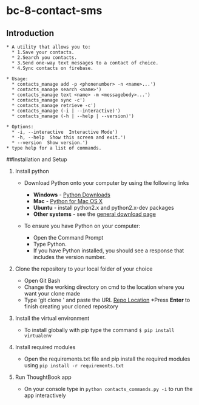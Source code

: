 # bc-8-contact-sms

## Introduction

    * A utility that allows you to:
      * 1.Save your contacts.
      * 2.Search you contacts.
      * 3.Send one-way text messages to a contact of choice.
      * 4.Sync contacts on firebase.
    
    * Usage:
      * contacts_manage add -p <phonenumber> -n <name>...')
      * contacts_manage search <name>')
      * contacts_manage text <name> -m <messagebody>...')
      * contacts_manage sync -c')
      * contacts_manage retrieve -c')
      * contacts_manage (-i | --interactive)')
      * contacts_manage (-h | --help | --version)')
    
    * Options:
      * -i, --interactive  Interactive Mode')
      * -h, --help  Show this screen and exit.')
      * --version  Show version.')
    * type help for a list of commands.

##Installation and Setup

1. Install python
	* Download Python onto your computer by using the following links
		* **Windows** - [Python Downloads](https://www.python.org/downloads/windows/)
		* **Mac** - [Python for Mac OS X](https://www.python.org/downloads/mac-osx/)
		* **Ubuntu** - install python2.x and python2.x-dev packages
		* **Other systems** - see the [general download page](https://www.python.org/downloads/)

	* To ensure you have Python on your computer:
		* Open the Command Prompt
		* Type Python.
		* If you have Python installed, you should see a response that includes the version number.

2. Clone the repository to your local folder of your choice
	* Open Git Bash
	* Change the working directory on cmd to the location where you want your clone made
	* Type 'git clone ' and paste the URL [Repo Location](https://github.com/gatobualex/bc-8-contact-sms.git)
	*Press **Enter** to finish creating your cloned repository


3. Install the virtual environment
	* To install globally with pip type the command `$ pip install virtualenv`

4. Install required modules
	* Open the requirements.txt file and pip install the required modules using `pip install -r requirements.txt`

5. Run ThoughtBook app
	* On your console type in `python contacts_commands.py -i` to run the app interactively
